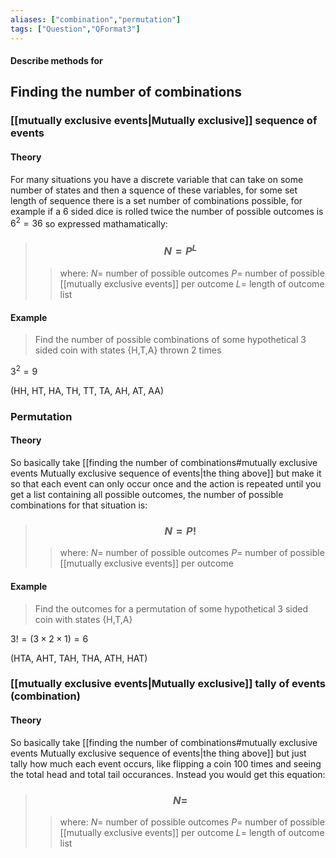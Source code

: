 ```yaml
---
aliases: ["combination","permutation"]
tags: ["Question","QFormat3"]
---
```


#### Describe methods for
## Finding the number of combinations
### [[mutually exclusive events|Mutually exclusive]] sequence of events
#### Theory
For many situations you have a discrete variable that can take on some number of states and then a squence of these variables, for some set length of sequence there is a set number of combinations possible, for example if a 6 sided dice is rolled twice the number of possible outcomes is $6^{2}=36$ so expressed mathamatically:

> ### $$ N = P^{L} $$ 
>> where:
>> $N=$ number of possible outcomes
>> $P=$ number of possible [[mutually exclusive events]] per outcome
>> $L=$ length of outcome list

#### Example
> Find the number of possible combinations of some hypothetical 3 sided coin with states {H,T,A} thrown 2 times
 
$3^{2} = 9$

(HH, HT, HA, TH, TT, TA, AH, AT, AA)

### Permutation
#### Theory
So basically take [[finding the number of combinations#mutually exclusive events Mutually exclusive sequence of events|the thing above]] but make it so that each event can only occur once and the action is repeated until you get a list containing all possible outcomes, the number of possible combinations for that situation is:
> ### $$ N = P! $$ 
>> where:
>> $N=$ number of possible outcomes
>> $P=$ number of possible [[mutually exclusive events]] per outcome

#### Example
> Find the outcomes for a permutation of some hypothetical 3 sided coin with states {H,T,A}
 
$3! = (3\times2\times1) = 6$

(HTA, AHT, TAH, THA, ATH, HAT)



### [[mutually exclusive events|Mutually exclusive]] tally of events (combination)
#### Theory
So basically take [[finding the number of combinations#mutually exclusive events Mutually exclusive sequence of events|the thing above]] but just tally how much each event occurs, like flipping a coin 100 times and seeing the total head and total tail occurances. Instead you would get this equation:

> ### $$ N =  $$ 
>> where:
>> $N=$ number of possible outcomes
>> $P=$ number of possible [[mutually exclusive events]] per outcome
>> $L=$ length of outcome list